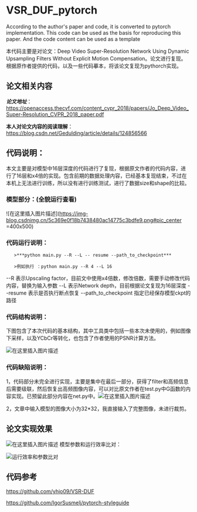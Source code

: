 # VSR_DUF_pytorch
According to the author's paper and code, it is converted to pytorch implementation. This code can be used as the basis for reproducing this paper. And the code content can be used as a template

本代码主要是对论文：Deep Video Super-Resolution Network Using Dynamic Upsampling Filters Without Explicit Motion Compensation。论文进行复现。根据原作者提供的代码，以及一些代码摹本，将该论文复现为pythorch实现。

## 论文相关内容

***论文地址***：https://openaccess.thecvf.com/content_cvpr_2018/papers/Jo_Deep_Video_Super-Resolution_CVPR_2018_paper.pdf

 **本人对论文内容的阅读理解**：https://blog.csdn.net/Gedulding/article/details/124856566

## 代码说明：
本文主要是对模型中16层深度的代码进行了复现，根据原文作者的代码内容，进行了16层和x4倍的实现。包含前期的数据处理内容，已经基本复现结束，不过在本机上无法进行训练，所以没有进行训练测试，进行了数据size和shape的比较。
### 模型部分：(全貌运行查看)
![在这里插入图片描述](https://img-blog.csdnimg.cn/5c369e0f18b7438480ac14775c3bdfe9.png#pic_center =400x500)
### 代码运行说明：

       >***python main.py --R --L -- resume --path_to_checkpoint***

       >例如执行 ：python main.py --R 4 --L 16

--R 表示Upscaling factor，目前文中使用x4倍数，修改倍数，需要手动修改代码内容，替换为输入参数
--L 表示Network depth，目前根据论文复现为16层深度
--resume 表示是否执行断点恢复
--path_to_checkpoint  指定已经保存模型ckpt的路径

### 代码结构说明：
下图包含了本次代码的基本结构，其中工具类中包括一些本次未使用的，例如图像下采样，以及YCbCr等转化，也包含了作者使用的PSNR计算方法。

![在这里插入图片描述](https://img-blog.csdnimg.cn/a56199ff64624401b9613253ff84da3e.png)

### 代码缺陷说明：
1，代码部分未完全进行实现，主要是集中在最后一部分，获得了filter和高频信息后需要级联，然后恢复出高频图像内容，可以对比原文作者在test.py中G函数的内容实现。已预留此部分内容在net.py中。![在这里插入图片描述](https://img-blog.csdnimg.cn/34a150aa8644492d8483e026324476c2.png)

2，文章中输入模型的图像大小为32*32，我直接输入了完整图像，未进行裁剪。
## 论文实现效果
![在这里插入图片描述](https://img-blog.csdnimg.cn/27811c3ca8e74cbbaf4dcce2f95aa0dd.png#pic_center)
模型参数和运行效率比对：

![运行效率和参数比对](https://img-blog.csdnimg.cn/bb2f116dde384191bca38ec9cbe331fe.png#pic_center)
## 代码参考
https://github.com/yhjo09/VSR-DUF

https://github.com/IgorSusmelj/pytorch-styleguide
